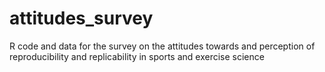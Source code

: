 # attitudes_survey
R code and data for the survey on the attitudes towards and perception of reproducibility and replicability in sports and exercise science
